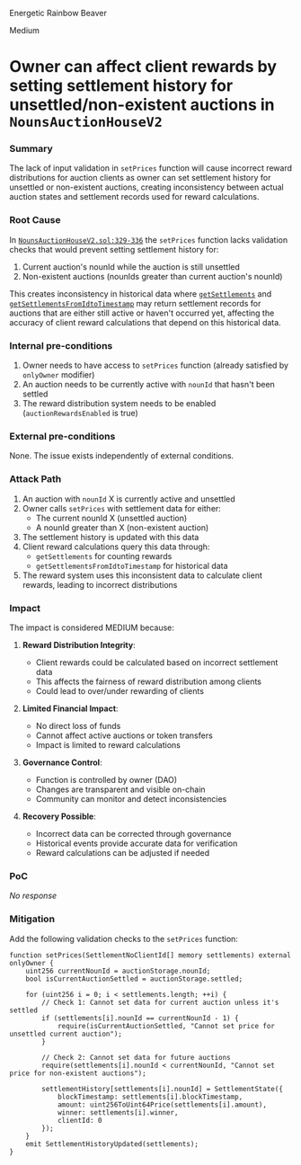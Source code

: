 Energetic Rainbow Beaver

Medium

# Owner can affect client rewards by setting settlement history for unsettled/non-existent auctions in `NounsAuctionHouseV2`

### Summary

The lack of input validation in `setPrices` function will cause incorrect reward distributions for auction clients as owner can set settlement history for unsettled or non-existent auctions, creating inconsistency between actual auction states and settlement records used for reward calculations.

### Root Cause

In [`NounsAuctionHouseV2.sol:329-336`](https://github.com/sherlock-audit/2024-11-nounsdao/blob/main/nouns-monorepo/packages/nouns-contracts/contracts/NounsAuctionHouseV2.sol#L329-L336) the `setPrices` function lacks validation checks that would prevent setting settlement history for:
1. Current auction's nounId while the auction is still unsettled
2. Non-existent auctions (nounIds greater than current auction's nounId)

This creates inconsistency in historical data where [`getSettlements`](https://github.com/sherlock-audit/2024-11-nounsdao/blob/main/nouns-monorepo/packages/nouns-contracts/contracts/NounsAuctionHouseV2.sol#L500-L530) and [`getSettlementsFromIdtoTimestamp`](https://github.com/sherlock-audit/2024-11-nounsdao/blob/main/nouns-monorepo/packages/nouns-contracts/contracts/NounsAuctionHouseV2.sol#L452-L488) may return settlement records for auctions that are either still active or haven't occurred yet, affecting the accuracy of client reward calculations that depend on this historical data.

### Internal pre-conditions

1. Owner needs to have access to `setPrices` function (already satisfied by `onlyOwner` modifier)
2. An auction needs to be currently active with `nounId` that hasn't been settled
3. The reward distribution system needs to be enabled (`auctionRewardsEnabled` is true)

### External pre-conditions

None. The issue exists independently of external conditions.

### Attack Path

1. An auction with `nounId` X is currently active and unsettled
2. Owner calls `setPrices` with settlement data for either:
   - The current nounId X (unsettled auction)
   - A nounId greater than X (non-existent auction)
3. The settlement history is updated with this data
4. Client reward calculations query this data through:
   - `getSettlements` for counting rewards
   - `getSettlementsFromIdtoTimestamp` for historical data
5. The reward system uses this inconsistent data to calculate client rewards, leading to incorrect distributions

### Impact

The impact is considered MEDIUM because:

1. **Reward Distribution Integrity**:
   - Client rewards could be calculated based on incorrect settlement data
   - This affects the fairness of reward distribution among clients
   - Could lead to over/under rewarding of clients

2. **Limited Financial Impact**:
   - No direct loss of funds
   - Cannot affect active auctions or token transfers
   - Impact is limited to reward calculations

3. **Governance Control**:
   - Function is controlled by owner (DAO)
   - Changes are transparent and visible on-chain
   - Community can monitor and detect inconsistencies

4. **Recovery Possible**:
   - Incorrect data can be corrected through governance
   - Historical events provide accurate data for verification
   - Reward calculations can be adjusted if needed

### PoC

_No response_

### Mitigation

Add the following validation checks to the `setPrices` function:

```solidity
function setPrices(SettlementNoClientId[] memory settlements) external onlyOwner {
    uint256 currentNounId = auctionStorage.nounId;
    bool isCurrentAuctionSettled = auctionStorage.settled;
    
    for (uint256 i = 0; i < settlements.length; ++i) {
        // Check 1: Cannot set data for current auction unless it's settled
        if (settlements[i].nounId == currentNounId - 1) {
            require(isCurrentAuctionSettled, "Cannot set price for unsettled current auction");
        }
        
        // Check 2: Cannot set data for future auctions
        require(settlements[i].nounId < currentNounId, "Cannot set price for non-existent auctions");
        
        settlementHistory[settlements[i].nounId] = SettlementState({
            blockTimestamp: settlements[i].blockTimestamp,
            amount: uint256ToUint64Price(settlements[i].amount),
            winner: settlements[i].winner,
            clientId: 0
        });
    }
    emit SettlementHistoryUpdated(settlements);
}
```